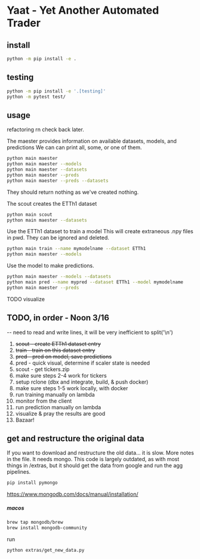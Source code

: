 # Yaat - Yet Another Automated Trader
## install
```sh
python -m pip install -e . 
```

## testing
```sh
python -m pip install -e '.[testing]'
python -m pytest test/ 
```

## usage

refactoring rn check back later.

The maester provides information on available datasets, models, and predictions
We can can print all, some, or one of them.
```sh
python main maester
python main maester --models
python main maester --datasets
python main maester --preds
python main maester --preds --datasets
```

They should return nothing as we've created nothing.

The scout creates the ETTh1 dataset

```sh
python main scout
python main maester --datasets
```

Use the ETTh1 dataset to train a model
This will create extraneous .npy files in pwd.
They can be ignored and deleted.

```sh
python main train --name mymodelname --dataset ETTh1
python main maester --models
```

Use the model to make predictions.

```sh
python main maester --models --datasets
python main pred --name mypred --dataset ETTh1 --model mymodelname
python main maester --preds
```

TODO visualize

## TODO, in order - Noon 3/16

-- need to read and write lines, it will be very inefficient to split('\n')

1. ~~scout - create ETTh1 dataset entry~~
2. ~~train - train on this dataset entry~~
3. ~~pred - pred on model, save predictions~~
3. pred - quick visual, determine if scaler state is needed
4. scout - get tickers.zip
5. make sure steps 2-4 work for tickers
6. setup rclone (dbx and integrate, build, & push docker)
7. make sure steps 1-5 work locally, with docker
8. run training manually on lambda
10. monitor from the client
11. run prediction manually on lambda
12. visualize & pray the results are good
13. Bazaar!

## get and restructure the original data
If you want to download and restructure the old data... it is slow.
More notes in the file. It needs mongo. This code is largely outdated,
as with most things in /extras, but it should get the data from google
and run the agg pipelines.
```sh
pip install pymongo
```
https://www.mongodb.com/docs/manual/installation/
##### macos

```sh
brew tap mongodb/brew
brew install mongodb-community
```

run
```sh
python extras/get_new_data.py
```
